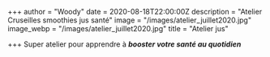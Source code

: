 +++
author = "Woody"
date = 2020-08-18T22:00:00Z
description = "Atelier Cruseilles smoothies jus santé"
image = "/images/atelier_juillet2020.jpg"
image_webp = "/images/atelier_juillet2020.jpg"
title = "Atelier jus"

+++
Super atelier pour apprendre à **_booster votre santé au quotidien_**
